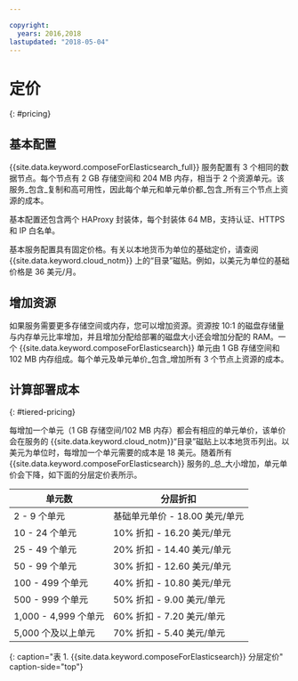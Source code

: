 ```yaml
---

copyright:
  years: 2016,2018
lastupdated: "2018-05-04"
---
```


# 定价
{: #pricing}

## 基本配置

{{site.data.keyword.composeForElasticsearch_full}} 服务配置有 3 个相同的数据节点。每个节点有 2 GB 存储空间和 204 MB 内存，相当于 2 个资源单元。该服务_包含_复制和高可用性，因此每个单元和单元单价都_包含_所有三个节点上资源的成本。

基本配置还包含两个 HAProxy 封装体，每个封装体 64 MB，支持认证、HTTPS 和 IP 白名单。 

基本服务配置具有固定价格。有关以本地货币为单位的基础定价，请查阅 {{site.data.keyword.cloud_notm}} 上的“目录”磁贴。例如，以美元为单位的基础价格是 36 美元/月。

## 增加资源

如果服务需要更多存储空间或内存，您可以增加资源。资源按 10:1 的磁盘存储量与内存单元比率增加，并且增加分配给部署的磁盘大小还会增加分配的 RAM。一个 {{site.data.keyword.composeForElasticsearch}} 单元由 1 GB 存储空间和 102 MB 内存组成。每个单元及单元单价_包含_增加所有 3 个节点上资源的成本。

## 计算部署成本
{: #tiered-pricing}

每增加一个单元（1 GB 存储空间/102 MB 内存）都会有相应的单元单价，该单价会在服务的 {{site.data.keyword.cloud_notm}}“目录”磁贴上以本地货币列出。以美元为单位时，每增加一个单元需要的成本是 18 美元。随着所有 {{site.data.keyword.composeForElasticsearch}} 服务的_总_大小增加，单元单价会下降，如下面的分层定价表所示。

单元数|分层折扣
----------|-----------
2 - 9 个单元|基础单元单价 - 18.00 美元/单元
10 - 24 个单元|10% 折扣 - 16.20 美元/单元
25 - 49 个单元|20% 折扣 - 14.40 美元/单元
50 - 99 个单元|30% 折扣 - 12.60 美元/单元
100 - 499 个单元|40% 折扣 - 10.80 美元/单元
500 - 999 个单元|50% 折扣 - 9.00 美元/单元
1,000 - 4,999 个单元|60% 折扣 - 7.20 美元/单元
5,000 个及以上单元|70% 折扣 - 5.40 美元/单元
{: caption="表 1. {{site.data.keyword.composeForElasticsearch}} 分层定价" caption-side="top"}

